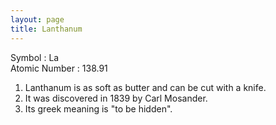 ```yaml
---
layout: page
title: Lanthanum
---
```


Symbol : La  
Atomic Number : 138.91  

1. Lanthanum is as soft as butter and can be cut with a knife.
2. It was discovered in 1839 by Carl Mosander.
3. Its greek meaning is "to be hidden".

